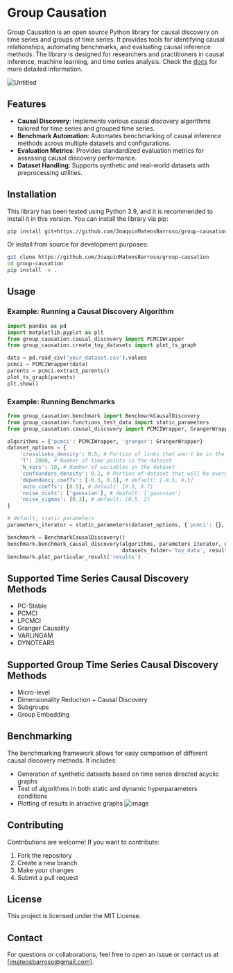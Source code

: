# Group Causation

Group Causation is an open source Python library for causal discovery on time series and groups of time series. It provides tools for identifying causal relationships, automating benchmarks, and evaluating causal inference methods. The library is designed for researchers and practitioners in causal inference, machine learning, and time series analysis. Check the [docs](https://joaquinmateosbarroso.github.io/group-causation/) for more detailed information.

![Untitled](https://github.com/user-attachments/assets/25aa8679-4185-4d1a-808e-5527c80a301d)


## Features
- **Causal Discovery**: Implements various causal discovery algorithms tailored for time series and grouped time series.
- **Benchmark Automation**: Automates benchmarking of causal inference methods across multiple datasets and configurations.
- **Evaluation Metrics**: Provides standardized evaluation metrics for assessing causal discovery performance.
- **Dataset Handling**: Supports synthetic and real-world datasets with preprocessing utilities.

## Installation

This library has been tested using Python 3.9, and it is recommended to install it in this version. You can install the library via pip:
```sh
pip install git+https://github.com/JoaquinMateosBarroso/group-causation
```

Or install from source for development purposes:
```sh
git clone https://github.com/JoaquinMateosBarroso/group-causation
cd group-causation
pip install -e .
```

## Usage

### Example: Running a Causal Discovery Algorithm

```python
import pandas as pd
import matplotlib.pyplot as plt
from group_causation.causal_discovery import PCMCIWrapper
from group_causation.create_toy_datasets import plot_ts_graph

data = pd.read_csv('your_dataset.csv').values
pcmci = PCMCIWrapper(data)
parents = pcmci.extract_parents()
plot_ts_graph(parents)
plt.show()
```

### Example: Running Benchmarks

```python
from group_causation.benchmark import BenchmarkCausalDiscovery
from group_causation.functions_test_data import static_parameters
from group_causation.causal_discovery import PCMCIWrapper, GrangerWrapper

algorithms = {'pcmci': PCMCIWrapper, 'granger': GrangerWrapper}
dataset_options = {
    'crosslinks_density': 0.5, # Portion of links that won't be in the kind of X_{t-1}->X_t; between 0 and 1
    'T': 2000, # Number of time points in the dataset
    'N_vars': 10, # Number of variables in the dataset
    'confounders_density': 0.2, # Portion of dataset that will be overgenerated as confounders; between 0 and inf
    'dependency_coeffs': [-0.3, 0.3], # default: [-0.5, 0.5]
    'auto_coeffs': [0.5], # default: [0.5, 0.7]
    'noise_dists': ['gaussian'], # deafult: ['gaussian']
    'noise_sigmas': [0.3], # default: [0.5, 2]
}    

# default, static parameters
parameters_iterator = static_parameters(dataset_options, {'pcmci': {}, 'granger': {}})

benchmark = BenchmarkCausalDiscovery()
benchmark.benchmark_causal_discovery(algorithms, parameters_iterator, generate_toy_data=True,
                                     datasets_folder='toy_data', results_folder='results', verbose=1)
benchmark.plot_particular_result('results')
```

## Supported Time Series Causal Discovery Methods
- PC-Stable
- PCMCI
- LPCMCI
- Granger Causality
- VARLiNGAM
- DYNOTEARS

## Supported Group Time Series Causal Discovery Methods
- Micro-level
- Dimensionality Reduction + Causal Discovery
- Subgroups
- Group Embedding

## Benchmarking
The benchmarking framework allows for easy comparison of different causal discovery methods. It includes:
- Generation of synthetic datasets based on time series directed acyclic graphs
- Test of algorithms in both static and dynamic hyperparameters conditions
- Plotting of results in atractive graphs
![image](https://github.com/user-attachments/assets/5fc44e5a-6488-4454-854d-e5737a290426)


## Contributing
Contributions are welcome! If you want to contribute:
1. Fork the repository
2. Create a new branch
3. Make your changes
4. Submit a pull request

## License
This project is licensed under the MIT License.

## Contact
For questions or collaborations, feel free to open an issue or contact us at [jmateosbarroso@gmail.com].


